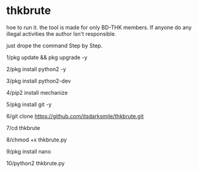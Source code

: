 # thkbrute
hoe to run it.
the tool is made for only BD-THK members.
If anyone do any illegal activities the author 
Isn't responsible.

just drope the command Step by Step.

1/pkg update && pkg upgrade -y

2/pkg install python2 -y

3/pkg install python2-dev

4/pip2 install mechanize

5/pkg install git -y

6/git clone https://github.com/itsdarksmile/thkbrute.git

7/cd thkbrute

8/chmod +x thkbrute.py

9/pkg install nano

10/python2 thkbrute.py
